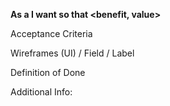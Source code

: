 **As a <type of user>
I want <some goal or objective>
so that <benefit, value>**

Acceptance Criteria


Wireframes (UI) / Field / Label 

Definition of Done

Additional Info:

